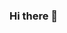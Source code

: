 ### Hi there 👋

<!--
**riddhiisingh/riddhiisingh** is a ✨ _special_ ✨ repository because its `README.md` (this file) appears on your GitHub profile.

Here are some ideas to get you started:

- 🔭 I’m currently on the pathway to become a data analyst
- 🌱 I’m currently learning how to build native android applications in Kotlin
- 👯 I’m looking for internships in the field of data analyst
- 💬 Ask me about 
- 😄 Pronouns: she/her
-->
